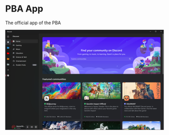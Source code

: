 # PBA App
The official app of the PBA

<img src=https://raw.githubusercontent.com/Tech5G5G/Windows-Fluent-Theme-for-Discord/main/Display.png>

